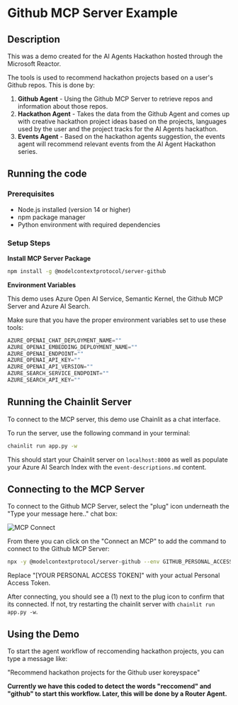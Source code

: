# Github MCP Server Example

## Description

This was a demo created for the AI Agents Hackathon hosted through the Microsoft Reactor.

The tools is used to recommend hackathon projects based on a user's Github repos.
This is done by:

1. **Github Agent** - Using the Github MCP Server to retrieve repos and information about those repos.
2. **Hackathon Agent** - Takes the data from the Github Agent and comes up with creative hackathon project ideas based on the projects, languages used by the user and the project tracks for the AI Agents hackathon.
3. **Events Agent** - Based on the hackathon agents suggestion, the events agent will recommend relevant events from the AI Agent Hackathon series.
## Running the code 

### Prerequisites
- Node.js installed (version 14 or higher)
- npm package manager
- Python environment with required dependencies

### Setup Steps

**Install MCP Server Package**
   ```bash
   npm install -g @modelcontextprotocol/server-github
   ```

**Environment Variables**

This demo uses Azure Open AI Service, Semantic Kernel, the Github MCP Server and Azure AI Search.

Make sure that you have the proper environment variables set to use these tools:

```python
AZURE_OPENAI_CHAT_DEPLOYMENT_NAME=""
AZURE_OPENAI_EMBEDDING_DEPLOYMENT_NAME=""
AZURE_OPENAI_ENDPOINT=""
AZURE_OPENAI_API_KEY=""
AZURE_OPENAI_API_VERSION=""
AZURE_SEARCH_SERVICE_ENDPOINT=""
AZURE_SEARCH_API_KEY=""
``` 

## Running the Chainlit Server

To connect to the MCP server, this demo use Chainlit as a chat interface. 

To run the server, use the following command in your terminal:

```bash
chainlit run app.py -w
```

This should start your Chainlit server on `localhost:8000` as well as populate your Azure AI Search Index with the `event-descriptions.md` content. 

## Connecting to the MCP Server

To connect to the Github MCP Server, select the "plug" icon underneath the "Type your message here.." chat box:

![MCP Connect](./images/mcp-chainlit-1.png)

From there you can click on the "Connect an MCP" to add the command to connect to the Github MCP Server:

```bash
npx -y @modelcontextprotocol/server-github --env GITHUB_PERSONAL_ACCESS_TOKEN=[YOUR PERSONAL ACCESS TOKEN]
```

Replace "[YOUR PERSONAL ACCESS TOKEN]" with your actual Personal Access Token. 

After connecting, you should see a (1) next to the plug icon to confirm that its connected. If not, try restarting the chainlit server with `chainlit run app.py -w`.

## Using the Demo 

To start the agent workflow of reccomending hackathon projects, you can type a message like: 

"Recommend hackathon projects for the Github user koreyspace"

**Currently we have this coded to detect the words "reccomend" and "github" to start this workflow. Later, this will be done by a Router Agent.**
